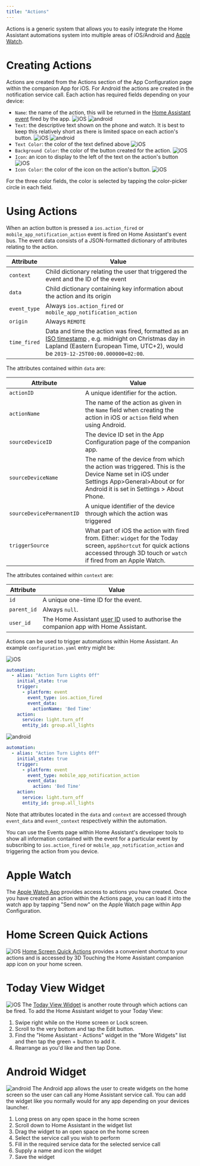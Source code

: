 ```yaml
---
title: "Actions"
---
```


Actions is a generic system that allows you to easily integrate the Home Assistant automations system into multiple areas of iOS/Android and [Apple Watch](../integrations/watch/index.md).

# Creating Actions
Actions are created from the Actions section of the App Configuration page within the companion App for iOS.  For Android the actions are created in the notification service call. Each action has required fields depending on your device:
*   `Name`: the name of the action, this will be returned in the [Home Assistant event](https://www.home-assistant.io/docs/configuration/events/) fired by the app. ![iOS](assets/apple.svg) ![android](assets/android.svg)
*   `Text`: the descriptive text shown on the phone and watch. It is best to keep this relatively short as there is limited space on each action's button. ![iOS](assets/apple.svg) ![android](assets/android.svg)
*   `Text Color`: the color of the text defined above ![iOS](assets/apple.svg)
*   `Background Color`: the color of the button created for the action. ![iOS](assets/apple.svg)
*   `Icon`: an icon to display to the left of the text on the action's button  ![iOS](assets/apple.svg)
*   `Icon Color`: the color of the icon on the action's button. ![iOS](assets/apple.svg)

For the three color fields, the color is selected by tapping the color-picker circle in each field.

# Using Actions
When an action button is pressed a `ios.action_fired` or `mobile_app_notification_action` event is fired on Home Assistant's event bus. The event data consists of a JSON-formatted dictionary of attributes relating to the action.

| Attribute | Value |
| ------ | ------ |
| `context` | Child dictionary relating the user that triggered the event and the ID of the event |
| `data` | Child dictionary containing key information about the action and its origin |
| `event_type` | Always `ios.action_fired` or `mobile_app_notification_action` |
| `origin` | Always `REMOTE` |
| `time_fired` | Data and time the action was fired, formatted as an [ISO timestamp](https://en.wikipedia.org/wiki/ISO_8601) , e.g. midnight on Christmas day in Lapland (Eastern European Time, UTC+2), would be `2019-12-25T00:00.000000+02:00`. |

The attributes contained within `data` are:

| Attribute | Value |
| ------ | ------ |
| `actionID` | A unique identifier for the action. |
| `actionName` | The name of the action as given in the `Name` field when creating the action in iOS or `action` field when using Android. |
| `sourceDeviceID` | The device ID set in the App Configuration page of the companion app. |
| `sourceDeviceName` | The name of the device from which the action was triggered. This is the Device Name set in iOS under Settings App>General>About or for Android it is set in Settings > About Phone. |
| `sourceDevicePermanentID` | A unique identifier of the device through which the action was triggered |
| `triggerSource` | What part of iOS the action with fired from. Either: `widget` for the Today screen, `appShortcut` for quick actions accessed through 3D touch or `watch` if fired from an Apple Watch. |

The attributes contained within `context` are:

| Attribute | Value |
| ------ | ------ |
| `id` | A unique one-time ID for the event. |
| `parent_id` | Always `null`. |
| `user_id` | The Home Assistant [user ID](https://www.home-assistant.io/docs/authentication/#user-accounts) used to authorise the companion app with Home Assistant. |

Actions can be used to trigger automations within Home Assistant. An example `configuration.yaml` entry might be:

![iOS](assets/apple.svg)

```yaml
automation:
  - alias: "Action Turn Lights Off"
    initial_state: true
    trigger:
      - platform: event
        event_type: ios.action_fired
        event_data:
          actionName: 'Bed Time'
    action:
      service: light.turn_off
      entity_id: group.all_lights
```

![android](assets/android.svg)

```yaml
automation:
  - alias: "Action Turn Lights Off"
    initial_state: true
    trigger:
      - platform: event
        event_type: mobile_app_notification_action
        event_data:
          action: 'Bed Time'
    action:
      service: light.turn_off
      entity_id: group.all_lights
```

Note that attributes located in the `data` and `context` are accessed through `event_data` and `event_context` respectively within the automation.

You can use the Events page within Home Assistant's developer tools to show all information contained with the event for a particular event by subscribing to `ios.action_fired` or `mobile_app_notification_action` and triggering the action from you device.

# Apple Watch
The [Apple Watch App](integrations/watch/index.md) provides access to actions you have created. Once you have created an action within the Actions page, you can load it into the watch app by tapping "Send now" on the Apple Watch page within App Configuration.


# Home Screen Quick Actions
![iOS](assets/apple.svg) [Home Screen Quick Actions](https://support.apple.com/guide/iphone/keep-apps-handy-iph414564dba/ios#iph1ffcbd691) provides a convenient shortcut to your actions and is accessed by 3D Touching the Home Assistant companion app icon on your home screen.

# Today View Widget
![iOS](assets/apple.svg) The [Today View Widget](https://support.apple.com/en-gb/HT207122) is another route through which actions can be fired. To add the Home Assistant widget to your Today View:

1.  Swipe right while on the Home screen or Lock screen.
2.  Scroll to the very bottom and tap the Edit button.
3.  Find the "Home Assistant - Actions" widget in the "More Widgets" list and then tap the green + button to add it.
4.  Rearrange as you'd like and then tap Done.

# Android Widget
![android](assets/android.svg) The Android app allows the user to create widgets on the home screen so the user can call any Home Assistant service call.  You can add the widget like you normally would for any app depending on your devices launcher.

1.  Long press on any open space in the home screen
2.  Scroll down to Home Assistant in the widget list
3.  Drag the widget to an open space on the home screen
4.  Select the service call you wish to perform
5.  Fill in the required service data for the selected service call
6.  Supply a name and icon the widget
7.  Save the widget
